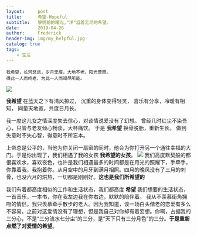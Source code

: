 ```yaml
---
layout:     post
title:      希望-Hopeful
subtitle:   黎明前的曙光,"洋"溢着无尽的希望。
date:       2019-04-26
author:     Frederick
header-img: img/my_helpful.jpg
catalog: true
tags:
    - 生活
---
```


```
我希望，长河悠远，岁月无痕，大地不老，阳光普照。
得此一人而终老，为此一人而竭尽所能。
```
![](https://raw.githubusercontent.com/FrederickHou/FrederickHou.github.io/master/img/hope1.jpg)

**我希望**
在蓝天之下有清风掠过，
沉重的身体变得轻灵，
喜乐有分享，冷暖有相知，
同量天地宽，共度日月长。

我一度这儿女之情深度失去信心，对谈情说爱没有了幻想。
曾经几时红尘不染吾心，只管与老友倾心畅谈，大杯痛饮。
于是 **我希望**
换骨脱胎，重新生长。
做到失意时不失心智，得意时不所忘本。

上帝总是公平的，当他为你关闭一扇窗的同时，他会为你打开另一个通往幸福的大门。于是你出现了，我们相遇了我的女孩 **我希望的女孩**。
![](https://github.com/FrederickHou/FrederickHou.github.io/blob/master/img/hope2.jpg?raw=true)
我们高度默契般的都很喜欢水，喜欢夜色，也许是我们相遇最多的时间都是在月光的照耀下，手牵手，你靠着我，我抱着你。从月空中的月牙到满月相照。四月的晚风没有了三月的刺骨，也没六月的烘热，一切都是刚刚好。**这也是我们所希望的**

我们有着都高度相似的工作和生活状态，我们都高度 **希望** 我们想要的生活状态，一首音乐，一本书，你在我左边我在你右边，默默的陪伴着。
我从不羡慕街角拥吻的情侣，我只羡慕牵手散步的老人。因为我知道，谈一场白头偕老的恋爱有多么不容易。之前对这爱情没有了理想，但是我自己对你却有着妄想。你啊，占据我的三分心，不是“三分流水七分尘”的三分，是“天下只有三分月色”的三分。**于是重新点燃了对爱情的希望**。
![]()